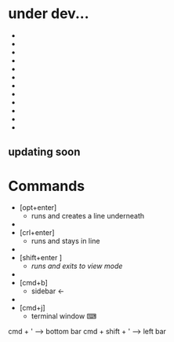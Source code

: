 # under dev...

- 
- 
- 
- 
- 
- 
- 
- 
- 
- 
- 
- 
## updating soon


# Commands

- [opt+enter]
	- runs and creates a line underneath
- 
- [crl+enter]
	- runs and stays in line
- 
- [shift+enter ]
	- *runs and exits to view mode*
- 
- [cmd+b]
	- sidebar <-
- 
- [cmd+j]
	- terminal window ⌨


cmd + '          -->   bottom bar
cmd + shift + '  -->   left bar














































